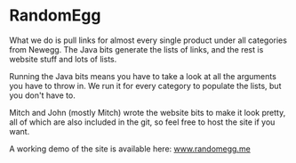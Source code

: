 RandomEgg
=========

What we do is pull links for almost every single product under all categories from Newegg. The Java bits generate the lists of links, and the rest is website stuff and lots of lists.

Running the Java bits means you have to take a look at all the arguments you have to throw in. We run it for every category to populate the lists, but you don't have to.

Mitch and John (mostly Mitch) wrote the website bits to make it look pretty, all of which are also included in the git, so feel free to host the site if you want.

A working demo of the site is available here: www.randomegg.me
